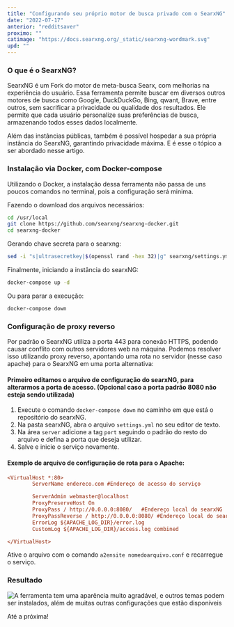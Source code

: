 ```yaml
---
title: "Configurando seu próprio motor de busca privado com o SearxNG"
date: "2022-07-17"
anterior: "redditsaver"
proximo: ""
catimage: "https://docs.searxng.org/_static/searxng-wordmark.svg"
upd: ""
---
```


### O que é o SearxNG?
SearxNG é um Fork do motor de meta-busca Searx, com melhorias na experiência do usuário.
Essa ferramenta permite buscar em diversos outros motores de busca como Google, DuckDuckGo, Bing, qwant, Brave, entre outros, sem sacrificar a privacidade ou qualidade dos resultados. Ele permite que cada usuário personalize suas preferências de busca, armazenando todos esses dados localmente.

Além das instâncias públicas, também é possível hospedar a sua própria instância do SearxNG, garantindo privacidade máxima. E é esse o tópico a ser abordado nesse artigo.


### Instalação via Docker, com Docker-compose
Utilizando o Docker, a instalação dessa ferramenta não passa de uns poucos comandos no terminal, pois a configuração será minima.

Fazendo o download dos arquivos necessários:
```bash
cd /usr/local
git clone https://github.com/searxng/searxng-docker.git
cd searxng-docker
```
Gerando chave secreta para o searxng:

```bash
sed -i "s|ultrasecretkey|$(openssl rand -hex 32)|g" searxng/settings.yml
```

Finalmente, iniciando a instância do searxNG:

```bash
docker-compose up -d
```

Ou para parar a execução:

```bash
docker-compose down
```


### Configuração de proxy reverso

Por padrão o SearxNG utiliza a porta 443 para conexão HTTPS, podendo causar conflito com outros servidores web na máquina. Podemos resolver isso utilizando proxy reverso, apontando uma rota no servidor (nesse caso apache) para o SearxNG em uma porta alternativa:

#### Primeiro editamos o arquivo de configuração do searxNG, para alterarmos a porta de acesso. (Opcional caso a porta padrão 8080 não esteja sendo utilizada)
1. Execute o comando ```docker-compose down``` no caminho em que está o repositório do searxNG.
2. Na pasta searxNG, abra o arquivo ```settings.yml``` no seu editor de texto.
3. Na área ```server``` adicione a tag ```port``` seguindo o padrão do resto do arquivo e defina a porta que deseja utilizar.
4. Salve e inicie o serviço novamente.

#### Exemplo de arquivo de configuração de rota para o Apache:
```ini
<VirtualHost *:80>
        ServerName endereco.com #Endereço de acesso do serviço

        ServerAdmin webmaster@localhost
        ProxyPreserveHost On
        ProxyPass / http://0.0.0.0:8080/   #Endereço local do searxNG
        ProxyPassReverse / http://0.0.0.0:8080/ #Endereço local do searxNG
        ErrorLog ${APACHE_LOG_DIR}/error.log
        CustomLog ${APACHE_LOG_DIR}/access.log combined

</VirtualHost>
```
Ative o arquivo com o comando ```a2ensite nomedoarquivo.conf``` e recarregue o serviço.

### Resultado

![A ferramenta tem uma aparência muito agradável, e outros temas podem ser instalados, além de muitas outras configurações que estão disponíveis](https://fortmea.tech/images/searx.png "A ferramenta tem uma aparência muito agradável, e outros temas podem ser instalados, além de muitas outras configurações que estão disponíveis")

Até a próxima!